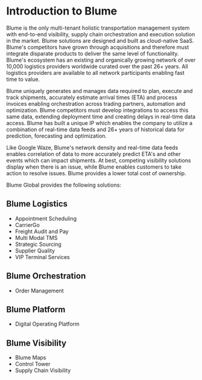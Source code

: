 # Introduction to Blume

Blume is the only multi-tenant holistic transportation management system with end-to-end visibility, supply chain orchestration and execution solution in the market. Blume solutions are designed and built as cloud-native SaaS. Blume's competitors have grown through acquisitions and therefore must integrate disparate products to deliver the same level of functionality. Blume's ecosystem has an existing and organically growing network of over 10,000 logistics providers worldwide curated over the past 26+ years. All logistics providers are available to all network participants enabling fast time to value.

Blume uniquely generates and manages data required to plan, execute and track shipments, accurately estimate arrival times (ETA) and process invoices enabling orchestration across trading partners, automation and optimization. Blume competitors must develop integrations to access this same data, extending deployment time and creating delays in real-time data access. Blume has built a unique IP which enables the company to utilize a combination of real-time data feeds and 26+ years of historical data for prediction, forecasting and optimization.

Like Google Waze, Blume's network density and real-time data feeds enables correlation of data to more accurately predict ETA's and other events which can impact shipments. At best, competing visibility solutions display when there is an issue, while Blume enables customers to take action to resolve issues. Blume provides a lower total cost of ownership.

Blume Global provides the following solutions:

## Blume Logistics
  - Appointment Scheduling
  - CarrierGo
  - Freight Audit and Pay
  - Multi Modal TMS
  - Strategic Sourcing
  - Supplier Quality
  - VIP Terminal Services

## Blume Orchestration
  - Order Management
## Blume Platform
  - Digital Operating Platform
## Blume Visibility
  - Blume Maps
  - Control Tower
  - Supply Chain Visibility